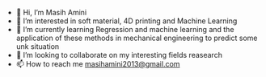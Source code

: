 - 👋 Hi, I’m Masih Amini
- 👀 I’m interested in soft material, 4D printing and Machine Learning
- 🌱 I’m currently learning Regression and machine learning and the application of these methods in mechanical engineering to predict some unk situation
- 💞️ I’m looking to collaborate on my interesting fields reasearch
- 📫 How to reach me masihamini2013@gmail.com

<!---
Masih186/Masih186 is a ✨ special ✨ repository because its `README.md` (this file) appears on your GitHub profile.
You can click the Preview link to take a look at your changes.
--->

